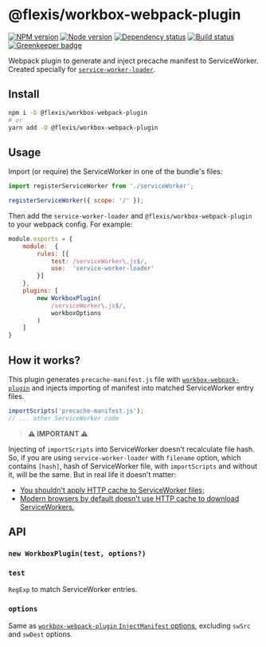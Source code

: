 # @flexis/workbox-webpack-plugin

[![NPM version][npm]][npm-url]
[![Node version][node]][node-url]
[![Dependency status][deps]][deps-url]
[![Build status][build]][build-url]
[![Greenkeeper badge][greenkeeper]][greenkeeper-url]

[npm]: https://img.shields.io/npm/v/%40flexis/workbox-webpack-plugin.svg
[npm-url]: https://www.npmjs.com/package/@flexis/workbox-webpack-plugin

[node]: https://img.shields.io/node/v/%40flexis/workbox-webpack-plugin.svg
[node-url]: https://nodejs.org

[deps]: https://img.shields.io/david/TrigenSoftware/flexis-workbox-webpack-plugin.svg
[deps-url]: https://david-dm.org/TrigenSoftware/flexis-workbox-webpack-plugin

[build]: http://img.shields.io/travis/com/TrigenSoftware/flexis-workbox-webpack-plugin.svg
[build-url]: https://travis-ci.com/TrigenSoftware/flexis-workbox-webpack-plugin

[greenkeeper]: https://badges.greenkeeper.io/TrigenSoftware/flexis-workbox-webpack-plugin.svg
[greenkeeper-url]: https://greenkeeper.io/

Webpack plugin to generate and inject precache manifest to ServiceWorker. Created specially for [`service-worker-loader`](https://github.com/mohsen1/service-worker-loader).

## Install

```bash
npm i -D @flexis/workbox-webpack-plugin
# or
yarn add -D @flexis/workbox-webpack-plugin
```

## Usage

Import (or require) the ServiceWorker in one of the bundle's files:

```js
import registerServiceWorker from './serviceWorker';

registerServiceWorker({ scope: '/' });
```

Then add the `service-worker-loader` and `@flexis/workbox-webpack-plugin` to your webpack config. For example:

```js
module.exports = {
    module:  {
        rules: [{
            test: /serviceWorker\.js$/,
            use:  'service-worker-loader'
        }]
    },
    plugins: [
        new WorkboxPlugin(
            /serviceWorker\.js$/,
            workboxOptions
        )
    ]
}
```

## How it works?

This plugin generates `precache-manifest.js` file with [`workbox-webpack-plugin`](https://developers.google.com/web/tools/workbox/modules/workbox-webpack-plugin) and injects importing of manifest into matched ServiceWorker entry files.

```js
importScripts('precache-manifest.js');
// ... other ServiceWorker code
```

> **⚠ IMPORTANT ⚠**

Injecting of `importScripts` into ServiceWorker doesn't recalculate file hash. So, if you are using `service-worker-loader` with `filename` option, which contains `[hash]`, hash of ServiceWorker file, with `importScripts` and without it, will be the same. But in real life it doesn't matter:
- [You shouldn't apply HTTP cache to ServiceWorker files;](https://developers.google.com/web/updates/2018/06/fresher-sw#whats_changing)
- [Modern browsers by default doesn't use HTTP cache to download ServiceWorkers.](https://developers.google.com/web/updates/2018/06/fresher-sw)

## API

### `new WorkboxPlugin(test, options?)`

### `test`

`RegExp` to match ServiceWorker entries.

### `options`

Same as [`workbox-webpack-plugin` `InjectManifest` options](https://developers.google.com/web/tools/workbox/modules/workbox-webpack-plugin#full_injectmanifest_config), excluding `swSrc` and `swDest` options.
